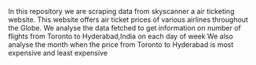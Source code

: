 In this repository we are scraping data from skyscanner a air ticketing website. This website offers air ticket prices 
of various airlines throughout the Globe.
We analyse the data fetched to get information on number of flights from Toronto to Hyderabad,India on each day of week
We also analyse the month when the price from Toronto to Hyderabad is most expensive and least expensive
